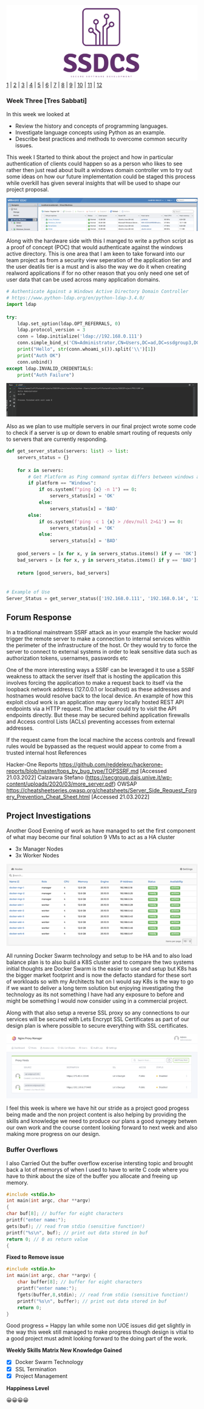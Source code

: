![Logo](Images/Logo.png)
[1](/MyPortfolio/SSDCS/Unit01.html) | [2](/MyPortfolio/SSDCS/Unit02.html) | [3](/MyPortfolio/SSDCS/Unit03.html) | [4](/MyPortfolio/SSDCS/Unit04.html) | [5](/MyPortfolio/SSDCS/Unit05.html) | [6](/MyPortfolio/SSDCS/Unit06.html) | [7](/MyPortfolio/SSDCS/Unit07.html) | [8](/MyPortfolio/SSDCS/Unit08.html) | [9](/MyPortfolio/SSDCS/Unit09.html) | [10](/MyPortfolio/SSDCS/Unit10.html) | [11](/MyPortfolio/SSDCS/Unit11.html) | [12](/MyPortfolio/SSDCS/Unit12.html)
### Week Three [Tres Sabbati]

In this week we looked at

* Review the history and concepts of programming languages.
* Investigate language concepts using Python as an example.
* Describe best practices and methods to overcome common security issues.

This week I Started to think about the project and how in particular authentication of clients could happen so as a person who likes to see rather then just read about built a windows domain controller vm to try out some ideas on how our future implementation could be staged this process while overkill has given several insights that will be used to shape our project proposal.

![Logo](Images/ESXI.png)

Along with the hardware side with this I manged to write a python script as a proof of concept (POC) that would authenticate against the windows active directory. This is one area that I am keen to take forward into our team project as from a security view seperation of the application tier and the user deatils tier is a must and is also the way we do it when creating realword applications if for no other reason that you only need one set of user data that can be used across many application domains. 

```python
# Authenticate Against a Windows Active Directory Domain Controller
# https://www.python-ldap.org/en/python-ldap-3.4.0/
import ldap

try:
    ldap.set_option(ldap.OPT_REFERRALS, 0)
    ldap.protocol_version = 3
    conn = ldap.initialize('ldap://192.168.0.111')
    conn.simple_bind_s('CN=Administrator,CN=Users,DC=ad,DC=ssdgroup3,DC=info', 'letmein')
    print("Hello", str(conn.whoami_s()).split('\\')[1])
    print("Auth OK")
    conn.unbind()
except ldap.INVALID_CREDENTIALS:
    print("Auth Failure")

```

![Logo](Images/LDAP.png)

Also as we plan to use multiple servers in our final project wrote some code to check if a server is up or down to enable smart routing of requests only to servers that are currently responding.

```python
def get_server_status(servers: list) -> list:
    servers_status = {}

    for x in servers:
        # Get Platform as Ping command syntax differs between windows and Unix/OSX
        if platform == "Windows":
            if os.system(f"ping {x} -n 1") == 0:
                servers_status[x] = 'OK'
            else:
                servers_status[x] = 'BAD'
        else:
            if os.system(f'ping -c 1 {x} > /dev/null 2>&1') == 0:
                servers_status[x] = 'OK'
            else:
                servers_status[x] = 'BAD'

    good_servers = [x for x, y in servers_status.items() if y == 'OK']
    bad_servers = [x for x, y in servers_status.items() if y == 'BAD']

    return [good_servers, bad_servers]


# Example of Use
Server_Status = get_server_status(['192.168.0.111', '192.168.0.14', '123.123.123.123'])
```
## Forum Response
In a traditional mainstream SSRF attack as in your example the hacker would trigger the remote server to make a connection to internal services within the perimeter of the infrastructure of the host. Or they would try to force the server to connect to external systems in order to leak sensitive data such as authorization tokens, usernames, passwords etc

One of the more interesting ways a SSRF can be leveraged it to use a SSRF weakness to attack the server itself that is hosting the application this involves forcing the application to make a request back to itself via the loopback network address (127.0.0.1 or localhost) as these addresses and hostnames would resolve back to the local device. 
An example of how this exploit cloud work is an application may query locally hosted REST API endpoints via a HTTP request. The attacker could try to visit the API endpoints directly. But these may be secured behind application firewalls and Access control Lists (ACLs) preventing accesses from external addresses.

If the request came from the local machine the access controls and firewall rules would be bypassed as the request would appear to come from a trusted internal host
References

Hacker-One Reports https://github.com/reddelexc/hackerone-reports/blob/master/tops_by_bug_type/TOPSSRF.md [Accessed 21.03.2022]
Calzavara Stefano (https://secgroup.dais.unive.it/wp-content/uploads/2020/03/more_server.pdf)
OWSAP https://cheatsheetseries.owasp.org/cheatsheets/Server_Side_Request_Forgery_Prevention_Cheat_Sheet.html [Accessed 21.03.2022]

## Project Investigations

Another Good Evening of work as have managed to set the first component of what may become our final solution 9 VMs to act as a HA cluster

* 3x Manager Nodes
* 3x Worker Nodes

![Logo](Images/Cluster.png)

All running Docker Swarm technology and setup to be HA and to also load balance plan is to also build a K8S cluster and to compare the two systems initial thoughts are Docker Swarm is the easier to use and setup but K8s has the bigger market footprint and is now the defacto standard for these sort of workloads so with my Architects hat on I would say K8s is the way to go if we want to deliver a long term solution but enjoying investigating the technology as its not something I have had any exposure to before and might be something I would now consider using in a commercial project.

Along with that also setup a reverse SSL proxy so any connections to our services will be secured with Lets Encrypt SSL Certificates as part of our design plan is where possible to secure everything with SSL certificates.

![Logo](Images/Proxy.png)

I feel this week is where we have hit our stride as a project good progess being made and the non project content is also helping by providing the skills and knowledge we need to produce our plans a good synegey betwen our own work and the course content looking forward to next week and also making more progress on our design. 

### Buffer Overflows

I also Carried Out the buffer overflow excerise intersting topic and brought back a lot of memorys of when I used to have to write C code where you have to think about the size of the buffer you allocate and freeing up memory. 

```c
#include <stdio.h> 
int main(int argc, char **argv)
{
char buf[8]; // buffer for eight characters
printf("enter name:"); 
gets(buf); // read from stdio (sensitive function!)
printf("%s\n", buf); // print out data stored in buf
return 0; // 0 as return value
{

```

**Fixed to Remove issue**

```c
#include <stdio.h>
int main(int argc, char **argv) {
    char buffer[8]; // buffer for eight characters
    printf("enter name:");
    fgets(buffer,8,stdin); // read from stdio (sensitive function!)
    printf("%s\n", buffer); // print out data stored in buf
    return 0;
}
```

Good progress = Happy Ian while some non UOE issues did get slightly in the way this week still managed to make progress though design is vitial to a good project must admit looking forward to the doing part of the work.

**Weekly Skills Matrix New Knowledge Gained**

- [x] Docker Swarm Technology
- [x] SSL Termination
- [x] Project Management 

**Happiness Level**

😀😀😀😀
